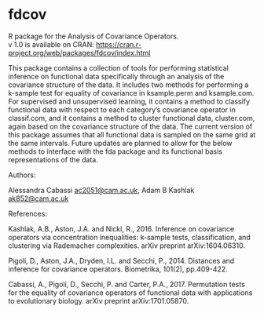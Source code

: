 # fdcov

R package for the Analysis of Covariance Operators.  
v 1.0 is available on CRAN:  https://cran.r-project.org/web/packages/fdcov/index.html

This package contains a collection of tools for performing statistical inference on functional data specifically through an analysis of the covariance structure of the data. It includes two methods for performing a k-sample test for equality of covariance in ksample.perm and ksample.com. For supervised and unsupervised learning, it contains a method to classify functional data with respect to each category’s covariance operator in classif.com, and it contains a method to cluster functional data, cluster.com, again based on the covariance structure of the data.
The current version of this package assumes that all functional data is sampled on the same grid at the same intervals. Future updates are planned to allow for the below methods to interface with the fda package and its functional basis representations of the data.

Authors: 

Alessandra Cabassi <ac2051@cam.ac.uk>, Adam B Kashlak <ak852@cam.ac.uk>

References:

Kashlak, A.B., Aston, J.A. and Nickl, R., 2016. Inference on covariance operators via concentration inequalities: k-sample tests, classification, and clustering via Rademacher complexities. arXiv preprint arXiv:1604.06310.

Pigoli, D., Aston, J.A., Dryden, I.L. and Secchi, P., 2014. Distances and inference for covariance operators. Biometrika, 101(2), pp.409-422.

Cabassi, A., Pigoli, D., Secchi, P. and Carter, P.A., 2017. Permutation tests for the equality of covariance operators of functional data with applications to evolutionary biology. arXiv preprint arXiv:1701.05870.
